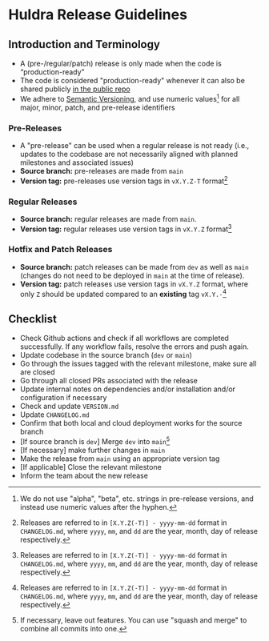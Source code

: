 # Huldra Release Guidelines

## Introduction and Terminology

- A (pre-/regular/patch) release is only made when the code is “production-ready”
- The code is considered "production-ready" whenever it can also be shared publicly [in the public repo](https://github.com/simula/huldra)
- We adhere to [Semantic Versioning](https://semver.org/spec/v2.0.0.html), and use numeric values[^1] for all major, minor, patch, and pre-release identifiers

[^1]: We do not use "alpha", "beta", etc. strings in pre-release versions, and instead use numeric values after the hyphen.

### Pre-Releases

- A "pre-release" can be used when a regular release is not ready (i.e., updates to the codebase are not necessarily aligned with planned milestones and associated issues)
- **Source branch:** pre-releases are made from `main`
- **Version tag:** pre-releases use version tags in `vX.Y.Z-T` format[^2]

[^2]: Releases are referred to in `[X.Y.Z(-T)] - yyyy-mm-dd` format in `CHANGELOG.md`, where `yyyy`, `mm`, and `dd` are the year, month, day of release respectively.

### Regular Releases

- **Source branch:** regular releases are made from `main`.
- **Version tag:** regular releases use version tags in `vX.Y.Z` format[^2]

### Hotfix and Patch Releases

- **Source branch:** patch releases can be made from `dev` as well as `main` (changes do not need to be deployed in `main` at the time of release).
- **Version tag:** patch releases use version tags in `vX.Y.Z` format, where only `Z` should be updated compared to an **existing** tag `vX.Y.-`[^2]

## Checklist

- Check Github actions and check if all workflows are completed successfully. If any workflow fails, resolve the errors and push again.
- Update codebase in the source branch (`dev` or `main`)
- Go through the issues tagged with the relevant milestone, make sure all are closed
- Go through all closed PRs associated with the release
- Update internal notes on dependencies and/or installation and/or configuration if necessary
- Check and update `VERSION.md`
- Update `CHANGELOG.md`
- Confirm that both local and cloud deployment works for the source branch
- [If source branch is `dev`] Merge `dev` into `main`[^3]
- [If necessary] make further changes in `main`
- Make the release from `main` using an appropriate version tag
- [If applicable] Close the relevant milestone
- Inform the team about the new release

[^3]: If necessary, leave out features. You can use "squash and merge" to combine all commits into one.
